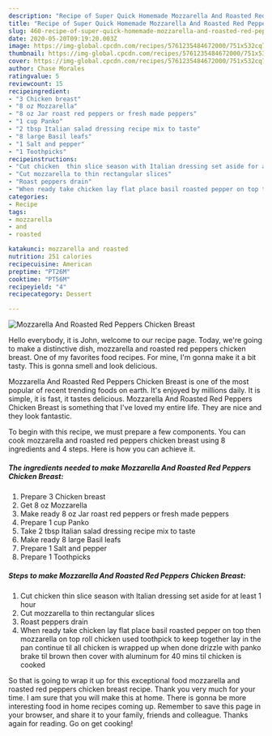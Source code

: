 ```yaml
---
description: "Recipe of Super Quick Homemade Mozzarella And Roasted Red Peppers Chicken Breast"
title: "Recipe of Super Quick Homemade Mozzarella And Roasted Red Peppers Chicken Breast"
slug: 460-recipe-of-super-quick-homemade-mozzarella-and-roasted-red-peppers-chicken-breast
date: 2020-05-20T09:19:20.003Z
image: https://img-global.cpcdn.com/recipes/5761235484672000/751x532cq70/mozzarella-and-roasted-red-peppers-chicken-breast-recipe-main-photo.jpg
thumbnail: https://img-global.cpcdn.com/recipes/5761235484672000/751x532cq70/mozzarella-and-roasted-red-peppers-chicken-breast-recipe-main-photo.jpg
cover: https://img-global.cpcdn.com/recipes/5761235484672000/751x532cq70/mozzarella-and-roasted-red-peppers-chicken-breast-recipe-main-photo.jpg
author: Chase Morales
ratingvalue: 5
reviewcount: 15
recipeingredient:
- "3 Chicken breast"
- "8 oz Mozzarella"
- "8 oz Jar roast red peppers or fresh made peppers"
- "1 cup Panko"
- "2 tbsp Italian salad dressing recipe mix to taste"
- "8 large Basil leafs"
- "1 Salt and pepper"
- "1 Toothpicks"
recipeinstructions:
- "Cut chicken  thin slice season with Italian dressing set aside for at least 1 hour"
- "Cut mozzarella to thin rectangular slices"
- "Roast peppers drain"
- "When ready take chicken lay flat place basil roasted pepper on top then mozzarella on top roll chicken used toothpick to keep together lay in the pan continue til all chicken is wrapped up when done drizzle with panko  brake til brown then cover with aluminum for 40 mins til chicken is cooked"
categories:
- Recipe
tags:
- mozzarella
- and
- roasted

katakunci: mozzarella and roasted 
nutrition: 251 calories
recipecuisine: American
preptime: "PT26M"
cooktime: "PT56M"
recipeyield: "4"
recipecategory: Dessert

---
```



![Mozzarella And Roasted Red Peppers Chicken Breast](https://img-global.cpcdn.com/recipes/5761235484672000/751x532cq70/mozzarella-and-roasted-red-peppers-chicken-breast-recipe-main-photo.jpg)

Hello everybody, it is John, welcome to our recipe page. Today, we're going to make a distinctive dish, mozzarella and roasted red peppers chicken breast. One of my favorites food recipes. For mine, I'm gonna make it a bit tasty. This is gonna smell and look delicious.



Mozzarella And Roasted Red Peppers Chicken Breast is one of the most popular of recent trending foods on earth. It's enjoyed by millions daily. It is simple, it is fast, it tastes delicious. Mozzarella And Roasted Red Peppers Chicken Breast is something that I've loved my entire life. They are nice and they look fantastic.


To begin with this recipe, we must prepare a few components. You can cook mozzarella and roasted red peppers chicken breast using 8 ingredients and 4 steps. Here is how you can achieve it.

<!--inarticleads1-->

##### The ingredients needed to make Mozzarella And Roasted Red Peppers Chicken Breast:

1. Prepare 3 Chicken breast
1. Get 8 oz Mozzarella
1. Make ready 8 oz Jar roast red peppers or fresh made peppers
1. Prepare 1 cup Panko
1. Take 2 tbsp Italian salad dressing recipe mix to taste
1. Make ready 8 large Basil leafs
1. Prepare 1 Salt and pepper
1. Prepare 1 Toothpicks




<!--inarticleads2-->

##### Steps to make Mozzarella And Roasted Red Peppers Chicken Breast:

1. Cut chicken  thin slice season with Italian dressing set aside for at least 1 hour
1. Cut mozzarella to thin rectangular slices
1. Roast peppers drain
1. When ready take chicken lay flat place basil roasted pepper on top then mozzarella on top roll chicken used toothpick to keep together lay in the pan continue til all chicken is wrapped up when done drizzle with panko  brake til brown then cover with aluminum for 40 mins til chicken is cooked




So that is going to wrap it up for this exceptional food mozzarella and roasted red peppers chicken breast recipe. Thank you very much for your time. I am sure that you will make this at home. There is gonna be more interesting food in home recipes coming up. Remember to save this page in your browser, and share it to your family, friends and colleague. Thanks again for reading. Go on get cooking!

